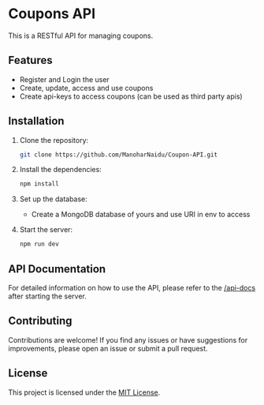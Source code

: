 # Coupons API

This is a RESTful API for managing coupons.

## Features

- Register and Login the user
- Create, update, access and use coupons
- Create api-keys to access coupons (can be used as third party apis)

## Installation

1. Clone the repository:

   ```bash
   git clone https://github.com/ManoharNaidu/Coupon-API.git
   ```

2. Install the dependencies:

   ```bash
   npm install
   ```

3. Set up the database:

   - Create a MongoDB database of yours and use URI in env to access

4. Start the server:

   ```bash
   npm run dev
   ```

## API Documentation

For detailed information on how to use the API, please refer to the [/api-docs](https://coupon-api-l11h.onrender.com/api-docs) after starting the server.

## Contributing

Contributions are welcome! If you find any issues or have suggestions for improvements, please open an issue or submit a pull request.

## License

This project is licensed under the [MIT License](LICENSE).
